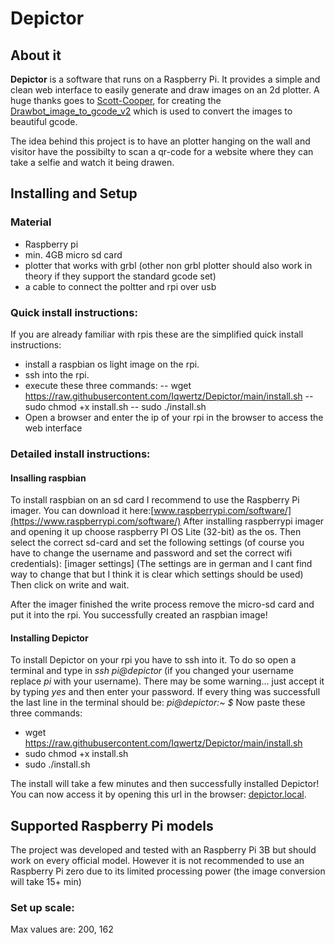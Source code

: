 # Depictor
## About it
**Depictor** is a software that runs on a Raspberry Pi. It provides a simple and clean web interface to easily generate and draw images on an 2d plotter. A huge thanks goes to [Scott-Cooper](https://github.com/Scott-Cooper), for creating the  [Drawbot_image_to_gcode_v2](https://github.com/Scott-Cooper/Drawbot_image_to_gcode_v2) which is used to convert the images to beautiful gcode.


The idea behind this project is to have an plotter hanging on the wall and visitor have the possibilty to scan a qr-code for a website where they can take a selfie and watch it being drawen.

## Installing and Setup

### Material
- Raspberry pi
- min. 4GB micro sd card
- plotter that works with grbl (other non grbl plotter should also work in theory if they support the standard gcode set)
- a cable to connect the poltter and rpi over usb

### Quick install instructions:
If you are already familiar with rpis these are the simplified quick install instructions:
- install a raspbian os light image on the rpi.
- ssh into the rpi.
- execute these three commands:
-- wget https://raw.githubusercontent.com/Iqwertz/Depictor/main/install.sh
-- sudo chmod +x install.sh
-- sudo ./install.sh
- Open a browser and enter the ip of your rpi in the browser to access the web interface

### Detailed install instructions:
#### Insalling raspbian
To install raspbian on an sd card I recommend to use the Raspberry Pi imager. You can download it here:[www.raspberrypi.com/software/](https://www.raspberrypi.com/software/)
After installing raspberrypi imager and opening it up choose raspberry PI OS Lite (32-bit) as the os. Then select the correct sd-card and set the following settings (of course you have to change the username and password and set the correct wifi credentials):
[imager settings]
(The settings are in german and I cant find  way to change that but I think it is clear which settings should be used)
Then click on write and wait.

After the imager finished the write process remove the micro-sd card and put it into the rpi. You successfully created an raspbian image!

#### Installing Depictor
To install Depictor on your rpi you have to ssh into it. 
To do so open a terminal and type in _ssh pi@depictor_ (if you changed your username replace _pi_ with your username).
There may be some warning... just accept it by typing _yes_ and then enter your password.
If every thing was successfull the last line in the terminal should be: _pi@depictor:~ $_
Now paste these three commands: 
- wget https://raw.githubusercontent.com/Iqwertz/Depictor/main/install.sh
- sudo chmod +x install.sh
- sudo ./install.sh

The install will take a few minutes and then successfully installed Depictor! You can now access it by opening this url in the browser: [depictor.local](http://depictor.local/).

## Supported Raspberry Pi models 
The project was developed and tested with an Raspberry Pi 3B but should work on every official model. However it is not recommended to use an Raspberry Pi zero due to its limited processing power (the image conversion will take 15+ min)


### Set up scale:
Max values are: 200, 162
